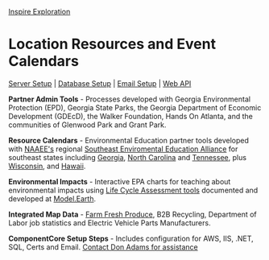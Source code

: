 [Inspire Exploration](/inspire/)
# Location Resources and Event Calendars
<a href="#server">Server Setup</a> | <a href="#database">Database Setup</a> | <a href="#email">Email Setup</a> | <a href="#api">Web API</a><br>

**Partner Admin Tools** - Processes developed with Georgia Environmental Protection (EPD), Georgia State Parks, the Georgia Department of Economic Development (GDEcD), the Walker Foundation, Hands On Atlanta, and the communities of Glenwood Park and Grant Park.

**Resource Calendars** - Environmental Education partner tools developed with [NAAEE's](https://naaee.org) regional [Southeast Enviromental Education Alliance](http://www.southeastee.com/) for southeast states including [Georgia](http://eeingeorgia.org/core/news/list.aspx),&nbsp;[North&nbsp;Carolina](http://web.eenorthcarolina.org/core/event/calendar.aspx) and [Tennessee](hhttp://eeintennessee.org/), plus [Wisconsin](http://EEinWisconsin.org), and [Hawaii](http://heea.org/core/news/list.aspx).  

**Environmental Impacts** -  Interactive EPA charts for teaching about environmental impacts using [Life Cycle Assessment tools](../io/charts/) documented and developed at [Model.Earth](https://model.earth). 

**Integrated Map Data** - [Farm Fresh Produce](/localsite/map/#show=farmfresh), B2B Recycling, Department of Labor job statistics and Electric Vehicle Parts Manufacturers<!--/apps/ev/-->. 

**ComponentCore Setup Steps** - Includes configuration for AWS, IIS, .NET, SQL, Certs and Email. [Contact Don Adams for assistance](https://componentcore.com/inspire/contact/)  